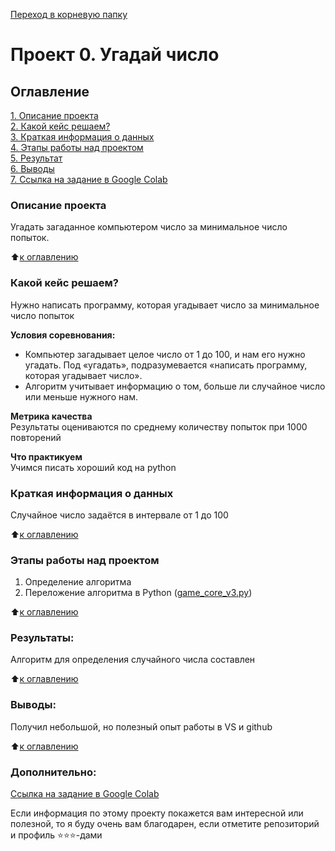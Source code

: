 
[Переход  в корневую папку](https://github.com/Cherant1976/sf_data_science/tree/main)

# Проект 0. Угадай число

## Оглавление  
[1. Описание проекта](https://github.com/Cherant1976/sf_data_science/tree/main/Project0/README.md#Описание-проекта)  
[2. Какой кейс решаем?](https://github.com/Cherant1976/sf_data_science/tree/main/Project0/README.md#Какой-кейс-решаем)  
[3. Краткая информация о данных](https://github.com/Cherant1976/sf_data_science/tree/main/Project0/README.md#Краткая-информация-о-данных)  
[4. Этапы работы над проектом](https://github.com/Cherant1976/sf_data_science/tree/main/Project0/README.md#Этапы-работы-над-проектом)  
[5. Результат](https://github.com/Cherant1976/sf_data_science/tree/main/Project0/README.md#Результат)    
[6. Выводы](https://github.com/Cherant1976/sf_data_science/tree/main/Project0/README.md#Выводы)  
[7. Ссылка на задание в Google Colab](https://github.com/Cherant1976/sf_data_science/tree/main/Project0/README.md#Дополнительно)


### Описание проекта    
Угадать загаданное компьютером число за минимальное число попыток.

:arrow_up:[к оглавлению](https://github.com/Cherant1976/sf_data_science/tree/main/Project0/README.md#Оглавление)


### Какой кейс решаем?    
Нужно написать программу, которая угадывает число за минимальное число попыток

**Условия соревнования:**  
- Компьютер загадывает целое число от 1 до 100, и нам его нужно угадать. Под «угадать», подразумевается «написать программу, которая угадывает число».
- Алгоритм учитывает информацию о том, больше ли случайное число или меньше нужного нам.

**Метрика качества**     
Результаты оцениваются по среднему количеству попыток при 1000 повторений

**Что практикуем**     
Учимся писать хороший код на python


### Краткая информация о данных
Случайное число задаётся в интервале от 1 до 100
  
:arrow_up:[к оглавлению](https://github.com/Cherant1976/sf_data_science/tree/main/Project0/README.md#Оглавление)


### Этапы работы над проектом  
1. Определение алгоритма
2. Переложение алгоритма в Python ([game_core_v3.py](https://github.com/Cherant1976/sf_data_science/blob/main/Project0/game_v3.py))

:arrow_up:[к оглавлению](https://github.com/Cherant1976/sf_data_science/tree/main/Project0/README.md#Оглавление)


### Результаты:  
Алгоритм для определения случайного числа составлен

:arrow_up:[к оглавлению](https://github.com/Cherant1976/sf_data_science/tree/main/Project0/README.md#Оглавление)


### Выводы:  
Получил небольшой, но полезный опыт работы в VS и github

:arrow_up:[к оглавлению](https://github.com/Cherant1976/sf_data_science/tree/main/Project0/README.md#Оглавление)

### Дополнительно:
[Ссылка на задание в Google Colab](https://colab.research.google.com/drive/1tmaWjLUpjyaOwoCygKRAtR92b9py1lBb?usp=sharing)

Если информация по этому проекту покажется вам интересной или полезной, то я буду очень вам благодарен, если отметите репозиторий и профиль ⭐️⭐️⭐️-дами